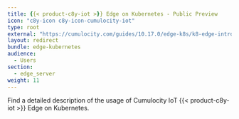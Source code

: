 ```yaml
---
title: {{< product-c8y-iot >}} Edge on Kubernetes - Public Preview
icon: "c8y-icon c8y-icon-cumulocity-iot"
type: root
external: "https://cumulocity.com/guides/10.17.0/edge-k8s/k8-edge-introduction/"
layout: redirect
bundle: edge-kubernetes
audience:
  - Users
section:
  - edge_server
weight: 11
---
```


Find a detailed description of the usage of Cumulocity IoT {{< product-c8y-iot >}} Edge on Kubernetes.

